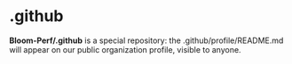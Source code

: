 # .github

**Bloom-Perf/.github** is a special repository: the .github/profile/README.md will appear on our public organization profile, visible to anyone.
